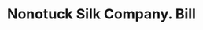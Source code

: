 ---
doi: 10.7916/D8HM6MHB
date_other: '1890'
date_other_textual: 1890-1899
form: printed ephemera
genre:
- Invoices
name:
- Nonotuck Silk Company
object_in_context_url: https://biggert.cul.columbia.edu/items/view/ave_biggert_01086
subject_hierarchical_geographic:
- New York, New York, United States
subject_name:
- Nonotuck Silk Company
title: Nonotuck Silk Company. Bill
sort_title: Nonotuck Silk Company. Bill
call_number: ave_biggert_01086
coordinates:
- 40.71277777777778,-74.00583333333333
pid: ave_biggert_01086
identifiers: ave_biggert_01086
thumbnail: https://derivativo-1.library.columbia.edu/iiif/2/ldpd:344819/full/!256,256/0/native.jpg
permalink: "/biggert/ave_biggert_01086/"
layout: iiif-image-page
---